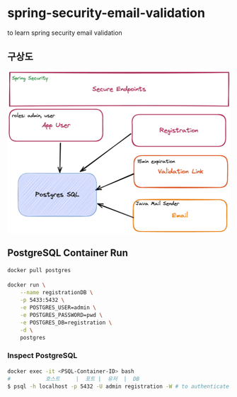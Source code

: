 # spring-security-email-validation

to learn spring security email validation

## 구상도

![blueprint](./figures/blueprint.png)

## PostgreSQL Container Run

```bash
docker pull postgres

docker run \
    --name registrationDB \
    -p 5433:5432 \
    -e POSTGRES_USER=admin \
    -e POSTGRES_PASSWORD=pwd \
    -e POSTGRES_DB=registration \
    -d \
    postgres
```

### Inspect PostgreSQL

```bash
docker exec -it <PSQL-Container-ID> bash
#           호스트     |  포트 |  유저  |  DB     
$ psql -h localhost -p 5432 -U admin registration -W # to authenticate to start using as postgres user
```

